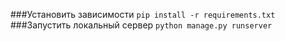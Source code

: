 ###Установить зависимости
`pip install -r requirements.txt`
###Запустить локальный сервер
`python manage.py runserver`